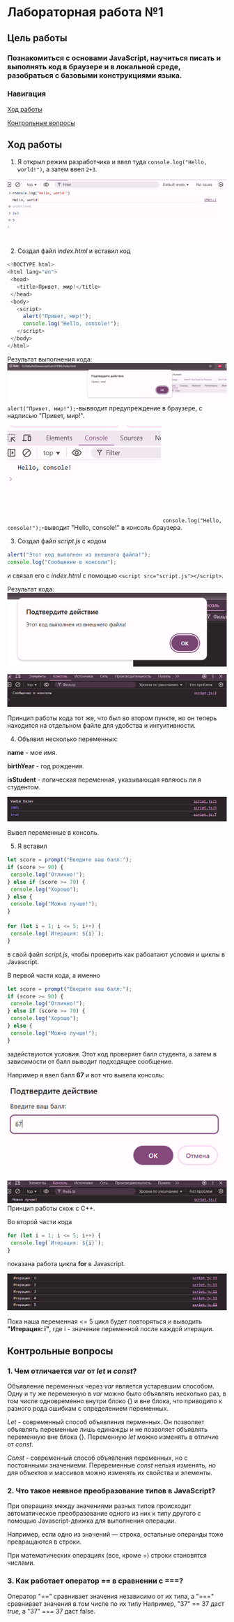 # Лабораторная работа №1

## Цель работы
### Познакомиться с основами JavaScript, научиться писать и выполнять код в браузере и в локальной среде, разобраться с базовыми конструкциями языка.

### Навигация

[Ход работы](#ход-работы)

[Контрольные вопросы](#контрольные-вопросы)

## Ход работы

1. Я открыл режим разработчика и ввел туда `console.log("Hello, world!")`, а затем ввел `2+3`.


![alt-text](../Lab1/скрины1/browser-cons.jpg)


2. Создал файл *index.html* и вставил код 
```js
<!DOCTYPE html>
<html lang="en">
 <head>
   <title>Привет, мир!</title>
 </head>
 <body>
   <script>
     alert("Привет, мир!");
     console.log("Hello, console!");
   </script>
 </body>
</html>
```

Результат выполнения кода:
![alt-text](../Lab1/скрины1/alert-part.jpg)
`alert("Привет, мир!");`-вывводит предупреждение в браузере, с надписью "Привет, мир!".

![alt-text](../Lab1/скрины1/script-part.jpg)
`console.log("Hello, console!");`-выводит "Hello, console!" в консоль браузера.


3. Создал файл *script.js* с кодом 
```js
alert("Этот код выполнен из внешнего файла!");
console.log("Сообщение в консоли");
```

и связал его с *index.html* с помощью `<script src="script.js"></script>`.

Результат кода:
![alt-text](../Lab1/скрины1/script-external.jpg)


![alt-text](../Lab1/скрины1/script-cons.jpg)

Принцип работы кода тот же, что был во втором пункте, но он теперь находится на отдельном файле для удобства и интуитивности.

4. Объявил несколько переменных:

**name** - мое имя.

**birthYear** - год рождения.

**isStudent** - логическая переменная, указывающая являюсь ли я студентом.

![alt-text](../Lab1/скрины1/variables.jpg)

Вывел переменные в консоль.

5. Я вставил 

```js
let score = prompt("Введите ваш балл:");
if (score >= 90) {
 console.log("Отлично!");
} else if (score >= 70) {
 console.log("Хорошо");
} else {
 console.log("Можно лучше!");
}

for (let i = 1; i <= 5; i++) {
 console.log(`Итерация: ${i}`);
}
```

в свой файл *script.js*, чтобы проверить как рабоатают условия и циклы в Javascript. 

В первой части кода, а именно

```js
let score = prompt("Введите ваш балл:");
if (score >= 90) {
 console.log("Отлично!");
} else if (score >= 70) {
 console.log("Хорошо");
} else {
 console.log("Можно лучше!");
}
```

задействуются условия. Этот код проверяет балл студента, а затем в зависимости от балл выводит подходящее сообщение.

Например я ввел балл **67** и вот что вывела консоль:

![alr-text](../Lab1/скрины1/score.jpg)

![alt-text](../Lab1/скрины1/myHonestReaction.jpg)
Принцип работы схож с C++.

Во второй части кода

```js
for (let i = 1; i <= 5; i++) {
 console.log(`Итерация: ${i}`);
}
```

показана работа цикла **for** в Javascript.

![alt-text](../Lab1/скрины1/cycle.jpg)

Пока наша переменная <= 5 цикл будет повторяться и выводить **"Итерация: i"**, где i - значение переменной после каждой итерации. 

## Контрольные вопросы
### 1. Чем отличается *var* от *let* и *const*?

Объявление переменных через *var* является устаревшим способом. Одну и ту же переменную в *var* можно было объявлять несколько раз, в том числе одновременно внутри блоко {} и вне блока, что приводило к разного рода ошибкам с определением переменных.

*Let* - современный способ объявления перменных. Он позволяет объявлять переменные лишь единажды и не позволяет объявлять переменную вне блока {}. Переменную *let* можно изменять в отличие от *const*.

*Const* - современный способ объявления переменных, но с постоянными значениеми. Переременные *const* нельхя изменять, но для объектов и массивов можно изменять их свойства и элементы.

### 2. Что такое неявное преобразование типов в JavaScript?

При операциях между значениями разных типов происходит автоматическое преобразование одного из них к типу другого с помощью Javascript-движка для выполнения операции.

Например, если одно из значений — строка, остальные операнды тоже превращаются в строки.

При математических операциях (все, кроме +) строки становятся числами.

### 3. Как работает оператор == в сравнении с ===?

Оператор "==" сравнивает значения независимо от их типа, а "===" сравнивает значения в том числе по их типу
Например, "37" == 37 даст *true*, а "37" === 37 даст false.



